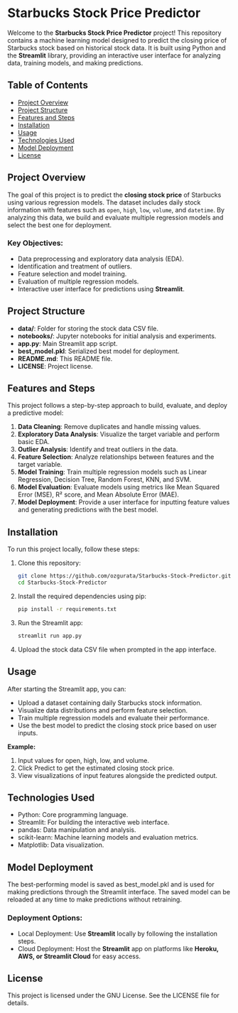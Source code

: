 # Starbucks Stock Price Predictor

Welcome to the **Starbucks Stock Price Predictor** project! This repository contains a machine learning model designed to predict the closing price of Starbucks stock based on historical stock data. It is built using Python and the **Streamlit** library, providing an interactive user interface for analyzing data, training models, and making predictions.

## Table of Contents
- [Project Overview](#project-overview)
- [Project Structure](#project-structure)
- [Features and Steps](#features-and-steps)
- [Installation](#installation)
- [Usage](#usage)
- [Technologies Used](#technologies-used)
- [Model Deployment](#model-deployment)
- [License](#license)

## Project Overview
The goal of this project is to predict the **closing stock price** of Starbucks using various regression models. The dataset includes daily stock information with features such as `open`, `high`, `low`, `volume`, and `datetime`. By analyzing this data, we build and evaluate multiple regression models and select the best one for deployment.

### Key Objectives:
- Data preprocessing and exploratory data analysis (EDA).
- Identification and treatment of outliers.
- Feature selection and model training.
- Evaluation of multiple regression models.
- Interactive user interface for predictions using **Streamlit**.

## Project Structure
- **data/**: Folder for storing the stock data CSV file.
- **notebooks/**: Jupyter notebooks for initial analysis and experiments.
- **app.py**: Main Streamlit app script.
- **best_model.pkl**: Serialized best model for deployment.
- **README.md**: This README file.
- **LICENSE**: Project license.

## Features and Steps
This project follows a step-by-step approach to build, evaluate, and deploy a predictive model:

1. **Data Cleaning**: Remove duplicates and handle missing values.
2. **Exploratory Data Analysis**: Visualize the target variable and perform basic EDA.
3. **Outlier Analysis**: Identify and treat outliers in the data.
4. **Feature Selection**: Analyze relationships between features and the target variable.
5. **Model Training**: Train multiple regression models such as Linear Regression, Decision Tree, Random Forest, KNN, and SVM.
6. **Model Evaluation**: Evaluate models using metrics like Mean Squared Error (MSE), R² score, and Mean Absolute Error (MAE).
7. **Model Deployment**: Provide a user interface for inputting feature values and generating predictions with the best model.

## Installation
To run this project locally, follow these steps:

1. Clone this repository:
   ```bash
   git clone https://github.com/ozgurata/Starbucks-Stock-Predictor.git
   cd Starbucks-Stock-Predictor

2. Install the required dependencies using pip:
   ```bash
   pip install -r requirements.txt

3. Run the Streamlit app:
   ```bash
   streamlit run app.py

4. Upload the stock data CSV file when prompted in the app interface.


## Usage
After starting the Streamlit app, you can:
- Upload a dataset containing daily Starbucks stock information.
- Visualize data distributions and perform feature selection.
- Train multiple regression models and evaluate their performance.
- Use the best model to predict the closing stock price based on user inputs.

**Example:**
1. Input values for open, high, low, and volume.
2. Click Predict to get the estimated closing stock price.
3. View visualizations of input features alongside the predicted output.

## Technologies Used
- Python: Core programming language.
- Streamlit: For building the interactive web interface.
- pandas: Data manipulation and analysis.
- scikit-learn: Machine learning models and evaluation metrics.
- Matplotlib: Data visualization.

## Model Deployment
The best-performing model is saved as best_model.pkl and is used for making predictions through the Streamlit interface. The saved model can be reloaded at any time to make predictions without retraining.
### Deployment Options:
- Local Deployment: Use **Streamlit** locally by following the installation steps.
- Cloud Deployment: Host the **Streamlit** app on platforms like **Heroku, AWS, or Streamlit Cloud** for easy access.

## License
This project is licensed under the GNU License. See the LICENSE file for details.

